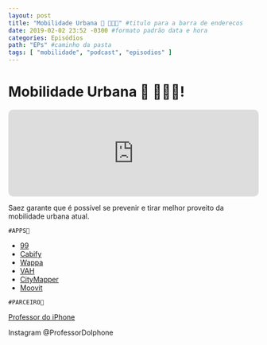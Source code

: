 ```yaml
---
layout: post
title: "Mobilidade Urbana 🚖 🚎🚂🚊" #titulo para a barra de enderecos
date: 2019-02-02 23:52 -0300 #formato padrão data e hora
categories: Episódios
path: "EPs" #caminho da pasta
tags: [ "mobilidade", "podcast", "episodios" ]
---
```


# Mobilidade Urbana 🚖 🚎🚂🚊!

<iframe allow="autoplay *; encrypted-media *; fullscreen *; clipboard-write" frameborder="0" height="175" style="width:100%;max-width:660px;overflow:hidden;border-radius:10px;" sandbox="allow-forms allow-popups allow-same-origin allow-scripts allow-storage-access-by-user-activation allow-top-navigation-by-user-activation" src="https://embed.podcasts.apple.com/us/podcast/podapps/id1434188907?i=1000428424445&theme=auto"></iframe>

Saez garante que é possível se prevenir e tirar melhor proveito da mobilidade urbana atual.

`#APPS📲`
- [99](https://s.gd/Dd7uHW)
- [Cabify](https://is.gd/8pU2YO)
- [Wappa](https://is.gd/bOWE2s)
- [VAH](https://is.gd/E7S8OY)
- [CityMapper](https://is.gd/RZaqL7)
- [Moovit](https://is.gd/yBbGvc)

`#PARCEIRO👥`

[Professor do iPhone](https://www.professordoiphone.com.br)

Instagram
@ProfessorDoIphone

